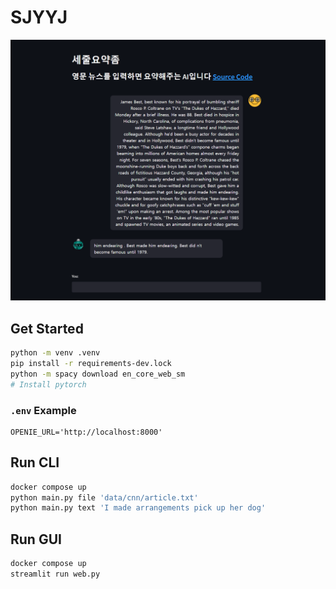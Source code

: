 # SJYYJ

![img](img/gui.png)

## Get Started

```bash
python -m venv .venv
pip install -r requirements-dev.lock
python -m spacy download en_core_web_sm
# Install pytorch
```

### `.env` Example
```
OPENIE_URL='http://localhost:8000'
```

## Run CLI

```bash
docker compose up
python main.py file 'data/cnn/article.txt'
python main.py text 'I made arrangements pick up her dog'
```

## Run GUI

```bash
docker compose up
streamlit run web.py
```
